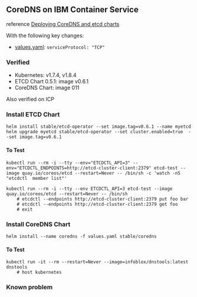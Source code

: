 ## CoreDNS on IBM Container Service


reference [Deploying CoreDNS and etcd charts](https://kubernetes.io/docs/tasks/federation/set-up-coredns-provider-federation/)

With the following key changes:

* [values.yaml](values.yaml): `serviceProtocol: "TCP"`


### Verified 

* Kubernetes: v1.7.4, v1.8.4
* ETCD Chart 0.5.1: image v0.6.1
* CoreDNS Chart: image  011

Also verified on ICP

### Install ETCD Chart

	helm install stable/etcd-operator --set image.tag=v0.6.1 --name myetcd
	helm upgrade myetcd stable/etcd-operator --set cluster.enabled=true  --set image.tag=v0.6.1

#### To Test

	kubectl run --rm -i --tty --env="ETCDCTL_API=3" --env="ETCDCTL_ENDPOINTS=http://etcd-cluster-client:2379" etcd-test --image quay.io/coreos/etcd --restart=Never -- /bin/sh -c 'watch -n5 "etcdctl  member list"'

	kubectl run --rm -i --tty --env ETCDCTL_API=3 etcd-test --image quay.io/coreos/etcd --restart=Never -- /bin/sh
		# etcdctl --endpoints http://etcd-cluster-client:2379 put foo bar
		# etcdctl --endpoints http://etcd-cluster-client:2379 get foo
		# exit

### Install CoreDNS Chart

	helm install --name coredns -f values.yaml stable/coredns
	
#### To Test
	kubectl run -it --rm --restart=Never --image=infoblox/dnstools:latest dnstools
		# host kubernetes


### Known problem
